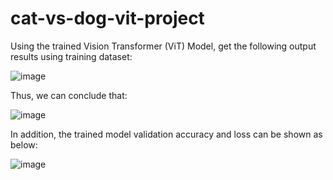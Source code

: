 # cat-vs-dog-vit-project
Using the trained Vision Transformer (ViT) Model, get the following output results using training dataset:

![image](https://github.com/Crepopcorn/cat-vs-dog-vit-project/assets/112138670/c2b18d7c-58e6-44b4-b724-c4a2b5550425)


Thus, we can conclude that:

![image](https://github.com/Crepopcorn/cat-vs-dog-vit-project/assets/112138670/1897fc9e-a833-4f40-a16d-e3bfc0a9964d)

In addition, the trained model validation accuracy and loss can be shown as below:

![image](https://github.com/Crepopcorn/cat-vs-dog-vit-project/assets/112138670/b9f8e911-bf18-40b8-be84-25535d911144)
